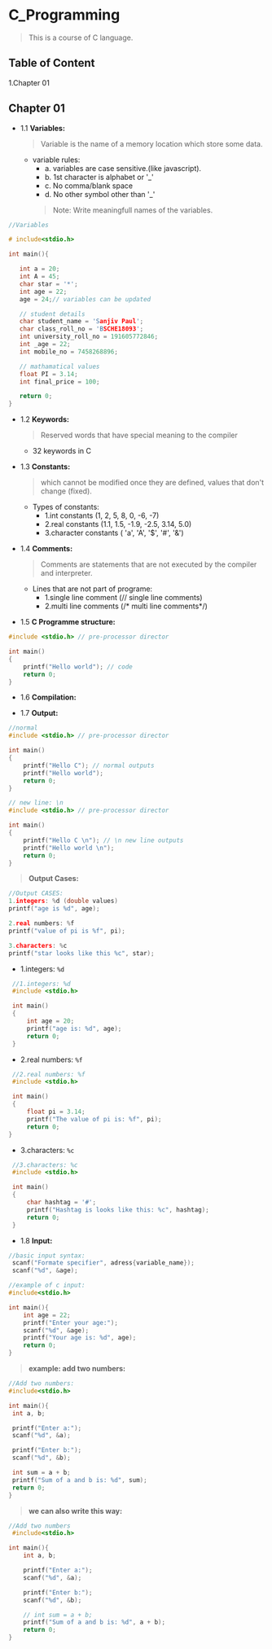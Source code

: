 # C_Programming
>This is a course of C language.
## Table of Content
1.Chapter 01

## Chapter 01
* 1.1 **Variables:**
  >Variable is the name of a memory location which store some data.
  * variable rules:
    * a. variables are case sensitive.(like javascript).
    * b. 1st character is alphabet or '_'
    * c. No comma/blank space
    * d. No other symbol other than '_'
     >Note: Write meaningfull names of the variables.

 ```c
//Variables

# include<stdio.h>

int main(){

    int a = 20;
    int A = 45;
    char star = '*';
    int age = 22;
    age = 24;// variables can be updated

    // student details
    char student_name = 'Sanjiv Paul';
    char class_roll_no = 'BSCHE18093';
    int university_roll_no = 191605772846;
    int _age = 22;
    int mobile_no = 7458268896;

    // mathamatical values
    float PI = 3.14;
    int final_price = 100;

    return 0;
}
```


* 1.2 **Keywords:**
  >Reserved words that have special meaning to the compiler
  * 32 keywords in C 



* 1.3 **Constants:**
  >which cannot be modified once they are defined, values that don't change (fixed).
  * Types of constants:
    * 1.int constants (1, 2, 5, 8, 0, -6, -7)
    * 2.real constants (1.1, 1.5, -1.9, -2.5, 3.14, 5.0)
    * 3.character constants ( 'a', 'A', '$', '#', '&') 
   
   
   

* 1.4 **Comments:**
  >Comments are statements that are not executed by the compiler and interpreter.
  * Lines that are not part of programe:
    * 1.single line comment (// single line comments)
    * 2.multi line comments (/* multi line comments*/)
  
  

* 1.5 **C Programme structure:**
```c
#include <stdio.h> // pre-processor director

int main()
{
    printf("Hello world"); // code
    return 0;
}
```

* 1.6 **Compilation:**


* 1.7 **Output:**
```c
//normal
#include <stdio.h> // pre-processor director

int main()
{
    printf("Hello C"); // normal outputs
    printf("Hello world");
    return 0;
}
```

```c
// new line: \n
#include <stdio.h> // pre-processor director

int main()
{
    printf("Hello C \n"); // \n new line outputs
    printf("Hello world \n");
    return 0;
}
```
   > **Output Cases:**
   ```c
//Output CASES:
1.integers: %d (double values)
printf("age is %d", age);

2.real numbers: %f
printf("value of pi is %f", pi);

3.characters: %c
printf("star looks like this %c", star);
``` 
* 1.integers: `%d`
```c
 //1.integers: %d
 #include <stdio.h> 

 int main()
 {
     int age = 20;
     printf("age is: %d", age);
     return 0;
 }
```

* 2.real numbers: `%f`
```c
 //2.real numbers: %f
 #include <stdio.h> 

 int main()
 {
     float pi = 3.14;
     printf("The value of pi is: %f", pi);
     return 0;
}
```

* 3.characters: `%c`
```c
 //3.characters: %c
 #include <stdio.h> 

 int main()
 {
     char hashtag = '#';
     printf("Hashtag is looks like this: %c", hashtag);
     return 0;
 }
```


* 1.8 **Input:**
```c
//basic input syntax:
 scanf("Formate specifier", adress{variable_name});
 scanf("%d", &age);
```

```c
//example of c input:
#include<stdio.h>

int main(){
    int age = 22;
    printf("Enter your age:");
    scanf("%d", &age);
    printf("Your age is: %d", age);
    return 0;
}
```
   > **example: add two numbers:**
   ```c
//Add two numbers:
#include<stdio.h>

int main(){
    int a, b;

    printf("Enter a:");
    scanf("%d", &a);

    printf("Enter b:");
    scanf("%d", &b);

    int sum = a + b;
    printf("Sum of a and b is: %d", sum);
    return 0;
}
``` 
> **we can also write this way:**

```c
//Add two numbers
 #include<stdio.h>

int main(){
    int a, b;

    printf("Enter a:");
    scanf("%d", &a);

    printf("Enter b:");
    scanf("%d", &b);

    // int sum = a + b;
    printf("Sum of a and b is: %d", a + b);
    return 0;
}
```


   
